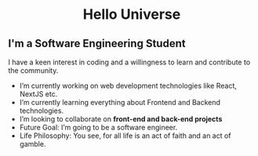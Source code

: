 <h1 align="center">Hello Universe</h1>


<div>
  <h2>I'm a Software Engineering Student</h2>
<p> 
I have a keen interest in coding and a willingness to learn and contribute to the community.
</p>
</div>

-  I’m currently working on web development technologies like React, NextJS etc.
-  I’m currently learning everything about Frontend and Backend technologies.
-  I’m looking to collaborate on **front-end and back-end projects**
-  Future Goal: I’m going to be a software engineer.
-  Life Philosophy: You see, for all life is an act of faith and an act of gamble.

